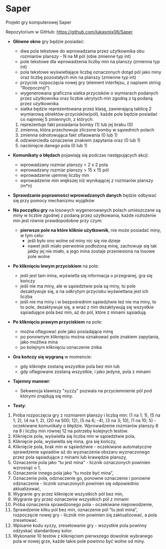 # Saper
Projekt gry komputerowej Saper

Repozytorium w GitHub: https://github.com/lukasmix06/Saper

* **Główne okno** gry będzie posiadać:
  * dwa pola tekstowe do wprowadzania przez użytkownika obu rozmiarów planszy - N na M pól (obie zmienne typ int)
  * pole tekstowe dla wprowadzenia liczby min na planszy (zmienna typ int)
  * pola tekstowe wyświetlające liczbę oznaczonych dotąd pól jako miny oraz liczbę pozostałych min na planszy (zmienne typ int)
  * przycisk rozpoczęcia nowej gry (element interfejsu, z napisem string "Rozpocznij!")
  * wygenerowana graficzna siatka przycisków o wymiarach podanych przez użytkownika oraz liczbie ukrytych min zgodną z tą
  podaną przez użytkownika
   - siatka będzie reprezentowana przez klasę, zawierającą tablicę 2 wymiarową obiektów-przycisków(pól), każde pole będzie posiadać co najmniej 5 zmiennych, z których:
    1. reprezentuje fakt posiadania bomby (1) lub jej braku (0)
    2. zmienna, która przechowuje zliczone bomby w sąsiednich polach
    3. zmienna odnotowująca fakt oflaowania (0 lub 1)
    4. odzwierciedla oznaczenie znakiem zapytania oraz (0 lub 1)
    5. naciśnięcie danego pola (0 lub 1)
    
* **Komunikaty o błędach** pojawiają się podczas następujących akcji:
  * wprowadzany rozmiar planszy < 2 x 2 pola
  * wprowadzany rozmiar planszy > 15 x 15 pól
  * wprowadzenie ujemnej liczby min
  * wprowadzenie min większej niż wynikającej z rozmiarów planszy (m*n)
  
* **Sprawdzanie poprawności wprowadzanych danych** będzie odbywać się przy pomocy mechanizmu wyjątków

* **Na początku gry** na losowych wygenerowanych polach umieszczane są miny w liczbie zgodnej z podaną przez użytkowania, każde rozłożenie min jest równie prawdopodobne przy czym:
  * **pierwsze pole na które kliknie użytkownik**, nie może posiadać miny, w tym celu:
    * jeśli było ono wolne od miny nic się nie dzieje
    * nawet jeśli miało pierwotnie podłożoną minę, zachowuje się tak jakby jej nie miało, a jego mina zostaje przeniesiona na losowe pole wolne
  
* **Po kliknięciu lewym przyciskiem** na pole:
  * jeśli jest tam mina, wyświetla się informacja o przegranej, gra się kończy
  * jeśli nie ma miny, ale w sąsiedztwie pola są miny, to pole dezaktywuje się, a na odkrytym przycisku wyświetlana jest ich liczba
  * jeśli nie ma miny i w bezpośrednim sąsiedztwie też nie ma miny, to to pole, dezaktywuje się, a wraz z nim dezaktywują się wszystkie sąsiadujące pola bez min, aż do pól, które z minami sąsiadują
 
* **Po kliknięciu prawym przyciskiem** na pole:
  * można oflagować pole jako posiadające minę
  * po ponownym kliknięciu można oznakować pole znakiem zapytania, jako możliwa mina
  * po kolejnym kliknięciu oznaczenie znika
 
* **Gra kończy się wygraną** w momencie:
  * gdy kliknięte zostaną wszystkie pola bez min lub
  * gdy oflagowane zostaną wszystkie, i jako jedyne, pola z minami
 
* **Tajemny manewr**:
  * Sekwencja klawiszy "xyzzy" pozwala na przyciemnienie pól pod którymi znajdują się miny.
 
* **Testy**:
 1. Próba rozpoczęcia gry z rozmiarem planszy i liczbą min: (1 na 1; 1), (5 na 1; 2), (4 na 1; 2), (20 na 500; 12), (5 na 6; -4), (3 na 3; 10), (1 na 10; 5) - oczekiwane komunikaty o błędzie. Wprowadzenie rozmiarów planszy 8 na 8 i liczby min równej 12 na potrzeby kolejnych testów.
 2. Kliknięcie pola, wyświetla się liczba min w sąsiedztwie pola,
 3. Kliknięcie pola, wyświetla się mina, gra się kończy,
 4. Kliknięcie pola, brak min w sąsiedztwie - oczekiwane automatyczne sprawdzenie sąsiadów aż do wyznaczenia obszaru wyznaczonego przez pola sąsiadujące z minami lub krawędzie planszy,
  5. Oznaczenie pola jako “tu jest mina” - licznik oznaczonych powinien wzrosnąć o 1,
  6. Oznaczenie innego pola jako “tu może być mina”,
  7. Oznaczenie pola, odznaczenie go, ponowne oznaczenie i ponowne odznaczenie - licznik oznaczonych powinien się odpowiednio aktualizować,
  8. Wygranie gry przez kliknięcie wszystkich pól bez min,
  9. Wygranie gry przez oznaczenie wszystkich pól z minami
  10. Próba oznaczenia sprawdzonego pola - oczekiwane niepowodzenie,
  11. Sprawdzenie kilku pól bez min, oznaczenie pól “tu jest mina”, rozpoczęcie nowej gry - licznik min powinien się zaktualizować, a pola zresetować.
  12. Wpisanie kodu xyzzy, zresetowanie gry - wszystkie pola powinny odzyskać standardowy kolor.
  13. Wykonanie 10 testów z kliknięciem pierwszego dowolnie wybranego pola w nowej grze, każde takie pole powinno być wolne od miny.
 
 
 
 



 
  
  

